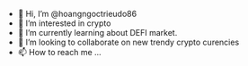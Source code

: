 - 👋 Hi, I’m @hoangngoctrieudo86
- 👀 I’m interested in crypto
- 🌱 I’m currently learning about DEFI market.
- 💞️ I’m looking to collaborate on new trendy crypto curencies
- 📫 How to reach me ...

<!---
hoangngoctrieudo86/hoangngoctrieudo86 is a ✨ special ✨ repository because its `README.md` (this file) appears on your GitHub profile.
You can click the Preview link to take a look at your changes.
--->
